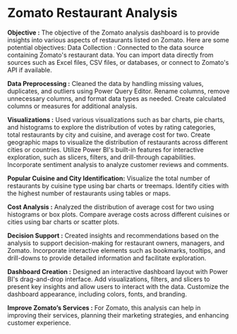 # Zomato Restaurant Analysis

**Objective :** The objective of the Zomato analysis dashboard is to provide insights into various aspects of restaurants listed on Zomato. Here are some potential objectives:
Data Collection : Connected to the data source containing Zomato's restaurant data. You can import data directly from sources such as Excel files, CSV files, or databases, or connect to Zomato's API if available.

**Data Preprocessing :** Cleaned the data by handling missing values, duplicates, and outliers using Power Query Editor. Rename columns, remove unnecessary columns, and format data types as needed.
Create calculated columns or measures for additional analysis.

**Visualizations :** Used various visualizations such as bar charts, pie charts, and histograms to explore the distribution of votes by rating categories, total restaurants by city and cuisine, and average cost for two.
Create geographic maps to visualize the distribution of restaurants across different cities or countries.
Utilize Power BI's built-in features for interactive exploration, such as slicers, filters, and drill-through capabilities.
Incorporate sentiment analysis to analyze customer reviews and comments.

**Popular Cuisine and City Identification:** Visualize the total number of restaurants by cuisine type using bar charts or treemaps.
Identify cities with the highest number of restaurants using tables or maps.

**Cost Analysis :** Analyzed the distribution of average cost for two using histograms or box plots. Compare average costs across different cuisines or cities using bar charts or scatter plots.

**Decision Support :** Created insights and recommendations based on the analysis to support decision-making for restaurant owners, managers, and Zomato.
Incorporate interactive elements such as bookmarks, tooltips, and drill-downs to provide detailed information and facilitate exploration.

**Dashboard Creation :** Designed an interactive dashboard layout with Power BI's drag-and-drop interface. Add visualizations, filters, and slicers to present key insights and allow users to interact with the data.
Customize the dashboard appearance, including colors, fonts, and branding.

**Improve Zomato’s Services :** For Zomato, this analysis can help in improving their services, planning their marketing strategies, and enhancing customer experience.

